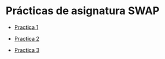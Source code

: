# Prácticas de asignatura SWAP

* [Practica 1](P1/readme.md)

* [Practica 2](P2/README.md)

* [Practica 3](P3/README.md)
